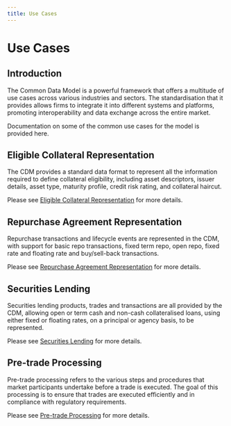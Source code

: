 ```yaml
---
title: Use Cases
---
```


# Use Cases

## Introduction
The Common Data Model is a powerful framework that offers a multitude of use
cases across various industries and sectors. The standardisation that it
provides allows firms to integrate it into different systems and platforms,
promoting interoperability and data exchange across the entire market.

Documentation on some of the common use cases for the model is provided here.

## Eligible Collateral Representation

The CDM provides a standard data format to represent all the information
required to define collateral eligibility, including asset descriptors, issuer 
details, asset type, maturity profile, credit risk rating, and collateral 
haircut.

Please see [Eligible Collateral Representation](/docs/eligible-collateral-representation) for more details.

## Repurchase Agreement Representation

Repurchase transactions and lifecycle events are represented in the CDM, with 
support for basic repo transactions, fixed term repo, open repo, fixed rate and 
floating rate and buy/sell-back transactions. 

Please see [Repurchase Agreement Representation](/docs/repurchase-agreement-representation) for more details.

## Securities Lending

Securities lending products, trades and transactions are all provided by the
CDM, allowing open or term cash and non-cash collateralised loans, using 
either fixed or floating rates, on a principal or agency basis, to be 
represented. 

Please see [Securities Lending](/docs/securities-lending) for more details.

## Pre-trade Processing
Pre-trade processing refers to the various steps and procedures that market 
participants undertake before a trade is executed. The goal of this processing 
is to ensure that trades are executed efficiently and in compliance with 
regulatory requirements.

Please see [Pre-trade Processing](/docs/pre-trade-processing) for more details.

